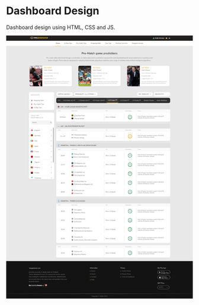 <h1>Dashboard Design</h1>
<p>Dashboard design using HTML, CSS and JS.</p>

![](https://github.com/shaykhmirzaban/Dashboard/blob/main/dashboard%20design.png?raw=true)
